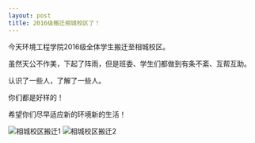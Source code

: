 ```yaml
---
layout: post
title: 2016级搬迁相城校区了！
---
```


今天环境工程学院2016级全体学生搬迁至相城校区。

虽然天公不作美，下起了阵雨，但是班委、学生们都做到有条不紊、互帮互助。

认识了一些人，了解了一些人。

你们都是好样的！

希望你们尽早适应新的环境新的生活！

<!--more-->

![相城校区搬迁1](http://7xqrll.com1.z0.glb.clouddn.com/2017-09-03%20143058-%E7%9B%B8%E5%9F%8E%E6%A0%A1%E5%8C%BA%E6%90%AC%E8%BF%811.jpg)
![相城校区搬迁2](http://7xqrll.com1.z0.glb.clouddn.com/2017-09-03%20143104-%E7%9B%B8%E5%9F%8E%E6%A0%A1%E5%8C%BA%E6%90%AC%E8%BF%812.jpg)
